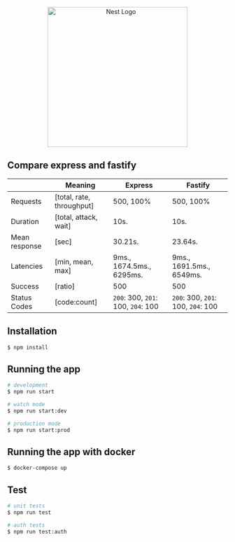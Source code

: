 <p align="center">
  <a href="http://nestjs.com/" target="blank"><img src="https://nestjs.com/img/logo_text.svg" width="320" alt="Nest Logo" /></a>
</p>

## Compare express and fastify
⠀            |Meaning                           | Express                             | Fastify
------------ |--------------------------------- | ----------------------------------- | -------------
Requests     | [total, rate, throughput]        | 500, 100%                           | 500, 100%
Duration     | [total, attack, wait]            | 10s.                                | 10s.
Mean response| [sec]                            | 30.21s.                             | 23.64s.
Latencies    | [min, mean, max]                 | 9ms., 1674.5ms., 6295ms.            | 9ms., 1691.5ms., 6549ms.
Success      | [ratio]                          | 500                                 | 500
Status Codes | [code:count]                     | `200`: 300, `201`: 100, `204`: 100  | `200`: 300, `201`: 100, `204`: 100
                                                                        

## Installation

```bash
$ npm install
```

## Running the app

```bash
# development
$ npm run start

# watch mode
$ npm run start:dev

# production mode
$ npm run start:prod
```

## Running the app with docker

```bash
$ docker-compose up
```

## Test

```bash
# unit tests
$ npm run test

# auth tests
$ npm run test:auth
```
